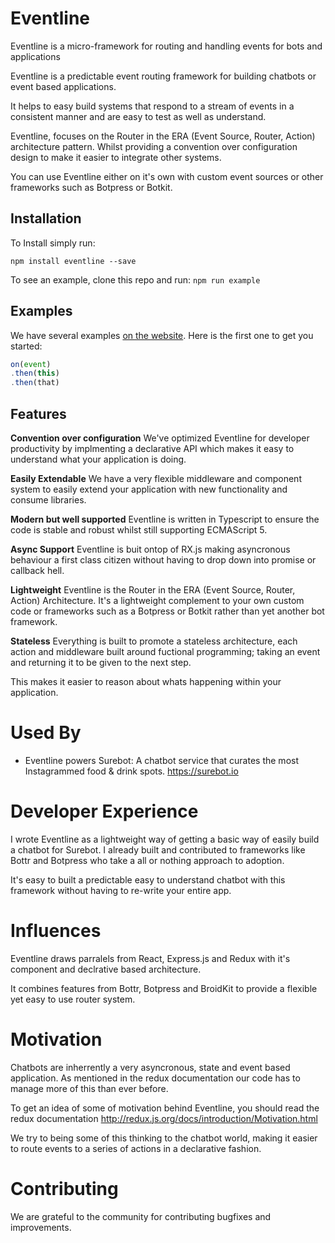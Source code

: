 # Eventline
Eventline is a micro-framework for routing and handling events for bots and applications

Eventline is a predictable event routing framework for building chatbots or event based applications.

It helps to easy build systems that respond to a stream of events in a consistent manner and are easy to test as well as understand.

Eventline, focuses on the Router in the ERA (Event Source, Router, Action) architecture pattern. Whilst providing a convention over configuration design to make it easier to integrate other systems.

You can use Eventline either on it's own with custom event sources or other frameworks such as Botpress or Botkit.

## Installation
To Install simply run:

`npm install eventline --save`

To see an example, clone this repo and run:
`npm run example`

## Examples

We have several examples [on the website](https://facebook.github.io/react/). Here is the first one to get you started:

```js
on(event)
.then(this)
.then(that)
```

## Features

**Convention over configuration**
We've optimized Eventline for developer productivity
by implmenting a declarative API which makes it easy to
understand what your application is doing.

**Easily Extendable**
We have a very flexible middleware and component system to
easily extend your application with new functionality and consume
libraries.

**Modern but well supported**
Eventline is written in Typescript to ensure
the code is stable and robust whilst still supporting ECMAScript 5.

**Async Support**
Eventline is buit ontop of RX.js making asyncronous 
behaviour a first class citizen without having to drop down into
promise or callback hell.

**Lightweight**
Eventline is the Router in the ERA (Event Source, Router, Action) Architecture.
It's a lightweight complement to your own custom code or frameworks such as a Botpress or Botkit
rather than yet another bot framework.

**Stateless**
Everything is built to promote a stateless architecture, each action and middleware built
around fuctional programming; taking an event and returning it to be given to the next step.

This makes it easier to reason about whats happening within your application.

# Used By

- Eventline powers Surebot: A chatbot service that curates the most Instagrammed food & drink spots. https://surebot.io

# Developer Experience

I wrote Eventline as a lightweight way of getting a basic way of easily build a chatbot for Surebot. I already built and contributed to frameworks like Bottr and Botpress who take a
all or nothing approach to adoption.

It's easy to built a predictable easy to understand chatbot with this framework without having to re-write your entire app. 

# Influences

Eventline draws parralels from React, Express.js and Redux with it's component and declrative based architecture.

It combines features from Bottr, Botpress and BroidKit to provide a flexible yet easy to use router system.

# Motivation

Chatbots are inherrently a very asyncronous, state and event based application.
As mentioned in the redux documentation our code has to manage more of this than ever before.

To get an idea of some of motivation behind Eventline, you should read the
redux documentation http://redux.js.org/docs/introduction/Motivation.html

We try to being some of this thinking to the chatbot world, making it easier to route
events to a series of actions in a declarative fashion. 

# Contributing

We are grateful to the community for contributing bugfixes and improvements. 
